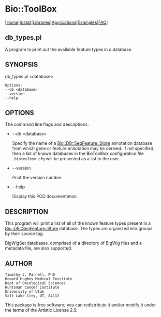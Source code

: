 # Bio::ToolBox

|[Home](ReadMe.md)|[Install](AdvancedInstallation.md)|[Libraries](Libraries.md)|[Applications](Applications.md)|[Examples](Examples.md)|[FAQ](FAQ.md)|

## db\_types.pl

A program to print out the available feature types in a database.

## SYNOPSIS

db\_types.pl &lt;database>

    Options:
    --db <database>
    --version
    --help
    

## OPTIONS

The command line flags and descriptions:

- --db &lt;database>

    Specify the name of a [Bio::DB::SeqFeature::Store](https://metacpan.org/pod/Bio%3A%3ADB%3A%3ASeqFeature%3A%3AStore) annotation database 
    from which gene or feature annotation may be derived. If not specified, 
    then a list of known databases in the BioToolBox configuration file 
    `.biotoolbox.cfg` will be presented as a list to the user.

- --version

    Print the version number.

- --help

    Display this POD documentation.

## DESCRIPTION

This program will print a list of all of the known feature types present 
in a [Bio::DB::SeqFeature::Store](https://metacpan.org/pod/Bio%3A%3ADB%3A%3ASeqFeature%3A%3AStore) database. The types are organized into 
groups by their source tag.

BigWigSet databases, comprised of a directory of BigWig files and a 
metadata file, are also supported.

## AUTHOR

    Timothy J. Parnell, PhD
    Howard Hughes Medical Institute
    Dept of Oncological Sciences
    Huntsman Cancer Institute
    University of Utah
    Salt Lake City, UT, 84112

This package is free software; you can redistribute it and/or modify
it under the terms of the Artistic License 2.0.  
